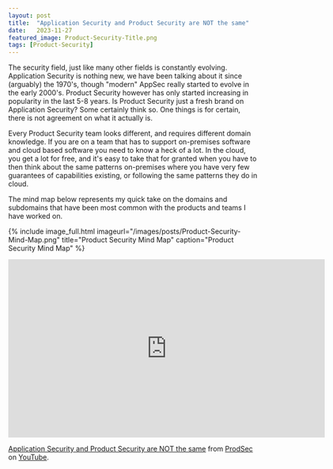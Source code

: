 ```yaml
---
layout: post
title:  "Application Security and Product Security are NOT the same"
date:   2023-11-27
featured_image: Product-Security-Title.png
tags: [Product-Security]
---
```


The security field, just like many other fields is constantly evolving. Application Security is nothing new, we have been talking about it since (arguably) the 1970's, though "modern" AppSec really started to evolve in the early 2000's. Product Security however has only started increasing in popularity in the last 5-8 years. Is Product Security just a fresh brand on Application Security? Some certainly think so. One things is for certain, there is not agreement on what it actually is. 

<!--more-->

Every Product Security team looks different, and requires different domain knowledge. If you are on a team that has to support on-premises software and cloud based software you need to know a heck of a lot. In the cloud, you get a lot for free, and it's easy to take that for granted when you have to then think about the same patterns on-premises where you have very few guarantees of capabilities existing, or following the same patterns they do in cloud.

The mind map below represents my quick take on the domains and subdomains that have been most common with the products and teams I have worked on.

{% include image_full.html imageurl="/images/posts/Product-Security-Mind-Map.png" title="Product Security Mind Map" caption="Product Security Mind Map" %}



<iframe src="https://www.youtube.com/embed/T3HzTOCv8HA?si=TcqPCbu_69LzM-D8" width="640" height="360" frameborder="0" webkitallowfullscreen mozallowfullscreen allowfullscreen></iframe>
<p><a href="https://youtu.be/T3HzTOCv8HA">Application Security and Product Security are NOT the same</a> from <a href="https://www.youtube.com/@ProductSecurity">ProdSec</a> on <a href="https://youtube.com">YouTube</a>.</p>
